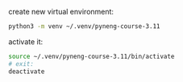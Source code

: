 create new virtual environment:
```bash
python3 -m venv ~/.venv/pyneng-course-3.11
```

activate it:
```bash
source ~/.venv/pyneng-course-3.11/bin/activate
# exit:
deactivate
```


